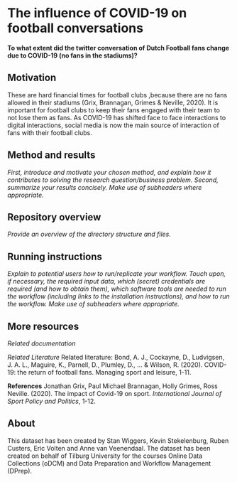 # The influence of COVID-19 on football conversations

__To what extent did the twitter conversation of Dutch Football fans change due to COVID-19 (no fans in the stadiums)?__

## Motivation

These are hard financial times for football clubs ,because there are no fans allowed in their stadiums (Grix, Brannagan, Grimes & Neville, 2020). It is important for football clubs to keep their fans engaged with their team to not lose them as fans. As COVID-19 has shifted face to face interactions to digital interactions, social media is now the main source of interaction of fans with their football clubs.

## Method and results

_First, introduce and motivate your chosen method, and explain how it contributes to solving the research question/business problem.
Second, summarize your results concisely. Make use of subheaders where appropriate._

## Repository overview

_Provide an overview of the directory structure and files._

## Running instructions

_Explain to potential users how to run/replicate your workflow. Touch upon, if necessary, the required input data, which (secret) credentials are required (and how to obtain them), which software tools are needed to run the workflow (including links to the installation instructions), and how to run the workflow. Make use of subheaders where appropriate._

## More resources
_Related documentation_ 

_Related Literature_
Related literature: Bond, A. J., Cockayne, D., Ludvigsen, J. A. L., Maguire, K., Parnell, D., Plumley, D., ... & Wilson, R. (2020). COVID-19: the return of football fans. Managing sport and leisure, 1-11.

__References__
Jonathan Grix, Paul Michael Brannagan, Holly Grimes, Ross Neville. (2020). The impact of Covid-19 on sport. _International Journal of Sport Policy and Politics_, 1-12.

## About

This dataset has been created by Stan Wiggers, Kevin Stekelenburg, Ruben Custers, Eric Volten and Anne van Veenendaal. The dataset has been created on behalf of Tilburg University for the courses Online Data Collections (oDCM) and Data Preparation and Workflow Management (DPrep). 
